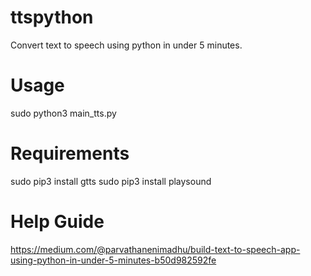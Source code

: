 # ttspython
Convert text to speech using python in under 5 minutes.

# Usage
sudo python3 main_tts.py

# Requirements
sudo pip3 install gtts
sudo pip3 install playsound

# Help Guide
https://medium.com/@parvathanenimadhu/build-text-to-speech-app-using-python-in-under-5-minutes-b50d982592fe
